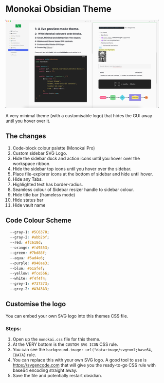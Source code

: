 # Monokai Obsidian Theme

![Monokai](https://github.com/IORoot/Obsidian-Monokai/blob/710bc22352e1348cff45063d68aab99fdcc01bf3/Monokai.jpeg)

A very minimal theme (with a customisable logo) that hides the GUI away until you hover over it.

## The changes

1. Code-block colour palette (Monokai Pro)
1. Custom sidebar SVG Logo.
1. Hide the sidebar dock and action icons until you hover over the workspace ribbon.
1. Hide the sidebar top icons until you hover over the sidebar.
1. Place file-explorer icons at the bottom of sidebar and hide until hover.
1. Hide any Tabs.
1. Highlighted text has border-radius.
1. Seamless colour of Sidebar resizer handle to sidebar colour.
1. Hide title bar (frameless mode)
1. Hide status bar
1. Hide vault name

## Code Colour Scheme

```css
  --gray-1: #5C6370;
  --gray-2: #abb2bf;
  --red: #fc618d;
  --orange: #fd9353;
  --green: #7bd88f;
  --aqua: #5ad4e6;
  --purple: #948ae3;
  --blue: #61afef;
  --yellow: #fce566;
  --white: #f4f4f4;
  --grey-1: #737373;
  --grey-2: #A3A3A3; 
```

## Customise the logo

You can embed your own SVG logo into this themes CSS file.

### Steps:
1. Open up the `monokai.css` file for this theme.
1. At the VERY bottom is the `CUSTOM SVG ICON` CSS rule.
1. You can see the `background-image: url("data:image/svg+xml;base64,[DATA]` rule.
1. You can replace this with your own SVG logo. A good tool to use is https://svgencode.com that will give you the ready-to-go CSS rule with base64 encoding straight away.
1. Save the file and potentially restart obsidian.

